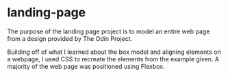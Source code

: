 # landing-page

The purpose of the landing page project is 
to model an entire web page from a design provided by The Odin Project.

Building off of what I learned about the box model and aligning elements on a webpage, I used CSS to recreate the elements from the example given. A majority of the web page was positioned using Flexbox.       

